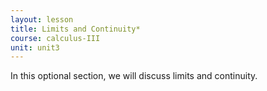 ```yaml
---
layout: lesson
title: Limits and Continuity*
course: calculus-III
unit: unit3
---
```


In this optional section, we will discuss limits and continuity.